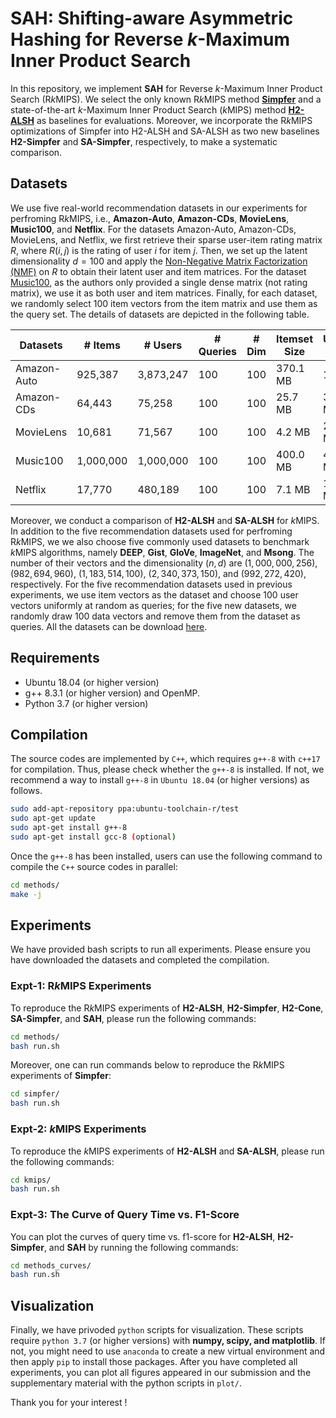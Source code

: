 # SAH: Shifting-aware Asymmetric Hashing for Reverse *k*-Maximum Inner Product Search

In this repository, we implement **SAH** for Reverse *k*-Maximum Inner Product Search (R*k*MIPS). We select the only known R*k*MIPS method [**Simpfer**](https://github.com/amgt-d1/Simpfer) and a state-of-the-art *k*-Maximum Inner Product Search (*k*MIPS) method [**H2-ALSH**](https://github.com/HuangQiang/H2_ALSH) as baselines for evaluations. Moreover, we incorporate the R*k*MIPS optimizations of Simpfer into H2-ALSH and SA-ALSH as two new baselines **H2-Simpfer** and **SA-Simpfer**, respectively, to make a systematic comparison.

## Datasets

We use five real-world recommendation datasets in our experiments for perfroming R*k*MIPS, i.e., **Amazon-Auto**, **Amazon-CDs**, **MovieLens**, **Music100**, and **Netflix**. For the datasets Amazon-Auto, Amazon-CDs, MovieLens, and Netflix, we first retrieve their sparse user-item rating matrix $R$, where $R(i,j)$ is the rating of user $i$ for item $j$. Then, we set up the latent dimensionality $d=100$ and apply the [Non-Negative Matrix Factorization (NMF)](https://pytorch-nmf.readthedocs.io/en/stable/) on $R$ to obtain their latent user and item matrices. For the dataset [Music100](https://github.com/stanis-morozov/ip-nsw), as the authors only provided a single dense matrix (not rating matrix), we use it as both user and item matrices. Finally, for each dataset, we randomly select 100 item vectors from the item matrix and use them as the query set. The details of datasets are depicted in the following table.

| Datasets    | # Items     | # Users   | # Queries | # Dim | Itemset Size | Userset Size |
| ----------- | ----------- | --------- | --------- | ----- | ------------ | ------------ |
| Amazon-Auto | 925,387     | 3,873,247 | 100       | 100   | 370.1 MB     | 1.5 GB       |
| Amazon-CDs  | 64,443      | 75,258    | 100       | 100   | 25.7 MB      | 30.1 MB      |
| MovieLens   | 10,681      | 71,567    | 100       | 100   | 4.2 MB       | 27.9 MB      |
| Music100    | 1,000,000   | 1,000,000 | 100       | 100   | 400.0 MB     | 400.0 MB     |
| Netflix     | 17,770      | 480,189   | 100       | 100   | 7.1 MB       | 192.1 MB     |

Moreover, we conduct a comparison of **H2-ALSH** and **SA-ALSH** for *k*MIPS. In addition to the five recommendation datasets used for perfroming R*k*MIPS, we we also choose five commonly used datasets to benchmark *k*MIPS algorithms, namely **DEEP**, **Gist**, **GloVe**, **ImageNet**, and **Msong**. The number of their vectors and the dimensionality $(n, d)$ are $(1,000,000, 256)$, $(982,694, 960)$, $(1,183,514, 100)$, $(2,340,373, 150)$, and $(992,272, 420)$, respectively. For the five recommendation datasets used in previous experiments, we use item vectors as the dataset and choose 100 user vectors uniformly at random as queries; for the five new datasets, we randomly draw 100 data vectors and remove them from the dataset as queries. All the datasets can be download [here](https://drive.google.com/drive/folders/16tlJl4IE0Tcd4Dz9PXkhLt14MFhG67Zx?usp=sharing).

## Requirements

- Ubuntu 18.04 (or higher version)
- g++ 8.3.1 (or higher version) and OpenMP.
- Python 3.7 (or higher version)

## Compilation

The source codes are implemented by `C++`, which requires `g++-8` with `c++17` for compilation. Thus, please check whether the `g++-8` is installed. If not, we recommend a way to install `g++-8` in `Ubuntu 18.04` (or higher versions) as follows.

```bash
sudo add-apt-repository ppa:ubuntu-toolchain-r/test
sudo apt-get update
sudo apt-get install g++-8
sudo apt-get install gcc-8 (optional)
```

Once the `g++-8` has been installed, users can use the following command to compile the `C++` source codes in parallel:

```bash
cd methods/
make -j
```

## Experiments

We have provided bash scripts to run all experiments. Please ensure you have downloaded the datasets and completed the compilation.

### Expt-1: R*k*MIPS Experiments

To reproduce the R*k*MIPS experiments of **H2-ALSH**, **H2-Simpfer**, **H2-Cone**, **SA-Simpfer**, and **SAH**, please run the following commands:

```bash
cd methods/
bash run.sh
```

Moreover, one can run commands below to reproduce the R*k*MIPS experiments of **Simpfer**:

```bash
cd simpfer/
bash run.sh
```

### Expt-2: *k*MIPS Experiments

To reproduce the *k*MIPS experiments of **H2-ALSH** and **SA-ALSH**, please run the following commands:

```bash
cd kmips/
bash run.sh
```

### Expt-3: The Curve of Query Time vs. F1-Score

You can plot the curves of query time vs. f1-score for **H2-ALSH**, **H2-Simpfer**, and **SAH** by running the following commands:

```bash
cd methods_curves/
bash run.sh
```

## Visualization

Finally, we have privoded `python` scripts for visualization. These scripts require `python 3.7` (or higher versions) with **numpy, scipy, and matplotlib**. If not, you might need to use `anaconda` to create a new virtual environment and then apply `pip` to install those packages. After you have completed all experiments, you can plot all figures appeared in our submission and the supplementary material with the python scripts in `plot/`.

Thank you for your interest !
